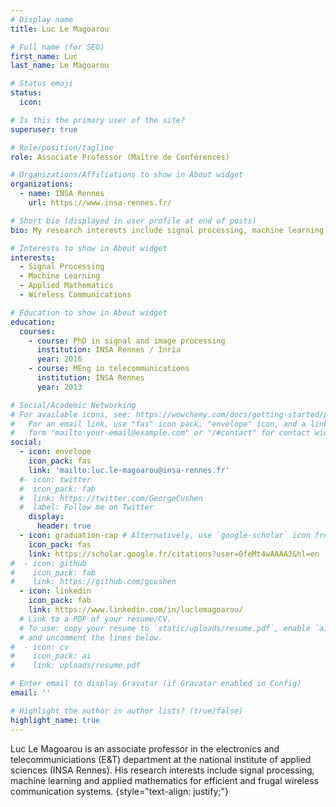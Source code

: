 ```yaml
---
# Display name
title: Luc Le Magoarou

# Full name (for SEO)
first_name: Luc
last_name: Le Magoarou

# Status emoji
status:
  icon: 

# Is this the primary user of the site?
superuser: true

# Role/position/tagline
role: Associate Professor (Maître de Conférences)

# Organizations/Affiliations to show in About widget
organizations:
  - name: INSA Rennes
    url: https://www.insa-rennes.fr/

# Short bio (displayed in user profile at end of posts)
bio: My research interests include signal processing, machine learning and applied mathematics.

# Interests to show in About widget
interests:
  - Signal Processing
  - Machine Learning
  - Applied Mathematics
  - Wireless Communications

# Education to show in About widget
education:
  courses:
    - course: PhD in signal and image processing
      institution: INSA Rennes / Inria
      year: 2016
    - course: MEng in telecommunications
      institution: INSA Rennes
      year: 2013

# Social/Academic Networking
# For available icons, see: https://wowchemy.com/docs/getting-started/page-builder/#icons
#   For an email link, use "fas" icon pack, "envelope" icon, and a link in the
#   form "mailto:your-email@example.com" or "/#contact" for contact widget.
social:
  - icon: envelope
    icon_pack: fas
    link: 'mailto:luc.le-magoarou@insa-rennes.fr'
  #- icon: twitter
  #  icon_pack: fab
  #  link: https://twitter.com/GeorgeCushen
  #  label: Follow me on Twitter
    display:
      header: true
  - icon: graduation-cap # Alternatively, use `google-scholar` icon from `ai` icon pack
    icon_pack: fas
    link: https://scholar.google.fr/citations?user=0feMt4wAAAAJ&hl=en
#  - icon: github
#    icon_pack: fab
#    link: https://github.com/gcushen
  - icon: linkedin
    icon_pack: fab
    link: https://www.linkedin.com/in/luclemagoarou/
  # Link to a PDF of your resume/CV.
  # To use: copy your resume to `static/uploads/resume.pdf`, enable `ai` icons in `params.yaml`,
  # and uncomment the lines below.
#  - icon: cv
#    icon_pack: ai
#    link: uploads/resume.pdf

# Enter email to display Gravatar (if Gravatar enabled in Config)
email: ''

# Highlight the author in author lists? (true/false)
highlight_name: true
---
```


Luc Le Magoarou is an associate professor in the electronics and telecommuniciations (E&T) department at the national institute of applied sciences (INSA Rennes). His research interests include signal processing, machine learning and applied mathematics for efficient and frugal wireless communication systems.
{style="text-align: justify;"}
